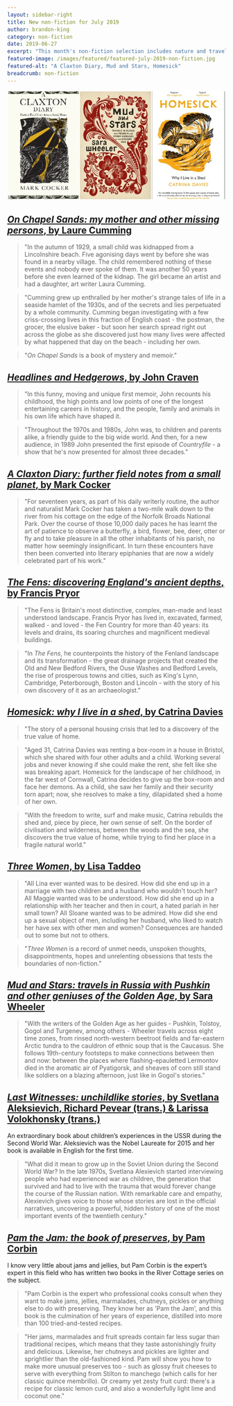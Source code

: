 ```yaml
---
layout: sidebar-right
title: New non-fiction for July 2019
author: brandon-king
category: non-fiction
date: 2019-06-27
excerpt: "This month's non-fiction selection includes nature and travel writing to take out into the garden."
featured-image: /images/featured/featured-july-2019-non-fiction.jpg
featured-alt: "A Claxton Diary, Mud and Stars, Homesick"
breadcrumb: non-fiction
---
```


![A Claxton Diary, Mud and Stars, Homesick](/images/featured/featured-july-2019-non-fiction.jpg)

## [<cite>On Chapel Sands: my mother and other missing persons</cite>, by Laure Cumming](https://suffolk.spydus.co.uk/cgi-bin/spydus.exe/ENQ/OPAC/BIBENQ?BRN=2578044)

> "In the autumn of 1929, a small child was kidnapped from a Lincolnshire beach. Five agonising days went by before she was found in a nearby village. The child remembered nothing of these events and nobody ever spoke of them. It was another 50 years before she even learned of the kidnap. The girl became an artist and had a daughter, art writer Laura Cumming.

> "Cumming grew up enthralled by her mother's strange tales of life in a seaside hamlet of the 1930s, and of the secrets and lies perpetuated by a whole community. Cumming began investigating with a few criss-crossing lives in this fraction of English coast - the postman, the grocer, the elusive baker - but soon her search spread right out across the globe as she discovered just how many lives were affected by what happened that day on the beach - including her own.

> "<cite>On Chapel Sands</cite> is a book of mystery and memoir."

## [<cite>Headlines and Hedgerows</cite>, by John Craven](https://suffolk.spydus.co.uk/cgi-bin/spydus.exe/ENQ/OPAC/BIBENQ?BRN=2354644)

> "In this funny, moving and unique first memoir, John recounts his childhood, the high points and low points of one of the longest entertaining careers in history, and the people, family and animals in his own life which have shaped it.

> "Throughout the 1970s and 1980s, John was, to children and parents alike, a friendly guide to the big wide world. And then, for a new audience, in 1989 John presented the first episode of <cite>Countryfile</cite> - a show that he's now presented for almost three decades."

## [<cite>A Claxton Diary: further field notes from a small planet</cite>, by Mark Cocker](https://suffolk.spydus.co.uk/cgi-bin/spydus.exe/ENQ/OPAC/BIBENQ?BRN=2578059)

> "For seventeen years, as part of his daily writerly routine, the author and naturalist Mark Cocker has taken a two-mile walk down to the river from his cottage on the edge of the Norfolk Broads National Park. Over the course of those 10,000 daily paces he has learnt the art of patience to observe a butterfly, a bird, flower, bee, deer, otter or fly and to take pleasure in all the other inhabitants of his parish, no matter how seemingly insignificant. In turn these encounters have then been converted into literary epiphanies that are now a widely celebrated part of his work."

## [<cite>The Fens: discovering England's ancient depths</cite>, by Francis Pryor](https://suffolk.spydus.co.uk/cgi-bin/spydus.exe/ENQ/OPAC/BIBENQ?BRN=2568818)

> "The Fens is Britain's most distinctive, complex, man-made and least understood landscape. Francis Pryor has lived in, excavated, farmed, walked - and loved - the Fen Country for more than 40 years: its levels and drains, its soaring churches and magnificent medieval buildings.

> "In <cite>The Fens</cite>, he counterpoints the history of the Fenland landscape and its transformation - the great drainage projects that created the Old and New Bedford Rivers, the Ouse Washes and Bedford Levels, the rise of prosperous towns and cities, such as King's Lynn, Cambridge, Peterborough, Boston and Lincoln - with the story of his own discovery of it as an archaeologist."

## [<cite>Homesick: why I live in a shed</cite>, by Catrina Davies](https://suffolk.spydus.co.uk/cgi-bin/spydus.exe/ENQ/OPAC/BIBENQ?BRN=2578920)

> "The story of a personal housing crisis that led to a discovery of the true value of home.

> "Aged 31, Catrina Davies was renting a box-room in a house in Bristol, which she shared with four other adults and a child. Working several jobs and never knowing if she could make the rent, she felt like she was breaking apart. Homesick for the landscape of her childhood, in the far west of Cornwall, Catrina decides to give up the box-room and face her demons. As a child, she saw her family and their security torn apart; now, she resolves to make a tiny, dilapidated shed a home of her own.

> "With the freedom to write, surf and make music, Catrina rebuilds the shed and, piece by piece, her own sense of self. On the border of civilisation and wilderness, between the woods and the sea, she discovers the true value of home, while trying to find her place in a fragile natural world."

## [<cite>Three Women</cite>, by Lisa Taddeo](https://suffolk.spydus.co.uk/cgi-bin/spydus.exe/ENQ/OPAC/BIBENQ?BRN=2578006)

> "All Lina ever wanted was to be desired. How did she end up in a marriage with two children and a husband who wouldn't touch her? All Maggie wanted was to be understood. How did she end up in a relationship with her teacher and then in court, a hated pariah in her small town? All Sloane wanted was to be admired. How did she end up a sexual object of men, including her husband, who liked to watch her have sex with other men and women? Consequences are handed out to some but not to others.

> "<cite>Three Women</cite> is a record of unmet needs, unspoken thoughts, disappointments, hopes and unrelenting obsessions that tests the boundaries of non-fiction."

## [<cite>Mud and Stars: travels in Russia with Pushkin and other geniuses of the Golden Age</cite>, by Sara Wheeler](https://suffolk.spydus.co.uk/cgi-bin/spydus.exe/ENQ/OPAC/BIBENQ?BRN=2577910)

> "With the writers of the Golden Age as her guides - Pushkin, Tolstoy, Gogol and Turgenev, among others - Wheeler travels across eight time zones, from rinsed north-western beetroot fields and far-eastern Arctic tundra to the cauldron of ethnic soup that is the Caucasus. She follows 19th-century footsteps to make connections between then and now: between the places where flashing-epauletted Lermontov died in the aromatic air of Pyatigorsk, and sheaves of corn still stand like soldiers on a blazing afternoon, just like in Gogol's stories."

## [<cite>Last Witnesses: unchildlike stories</cite>, by Svetlana Aleksievich, Richard Pevear (trans.) & Larissa Volokhonsky (trans.)](https://suffolk.spydus.co.uk/cgi-bin/spydus.exe/ENQ/OPAC/BIBENQ?BRN=2574788)

An extraordinary book about children’s experiences in the USSR during the Second World War. Aleksievich was the Nobel Laureate for 2015 and her book is available in English for the first time.

> "What did it mean to grow up in the Soviet Union during the Second World War? In the late 1970s, Svetlana Alexievich started interviewing people who had experienced war as children, the generation that survived and had to live with the trauma that would forever change the course of the Russian nation. With remarkable care and empathy, Alexievich gives voice to those whose stories are lost in the official narratives, uncovering a powerful, hidden history of one of the most important events of the twentieth century."

## [<cite>Pam the Jam: the book of preserves</cite>, by Pam Corbin](https://suffolk.spydus.co.uk/cgi-bin/spydus.exe/ENQ/OPAC/BIBENQ?BRN=2578791)

I know very little about jams and jellies, but Pam Corbin is the expert’s expert in this field who has written two books in the River Cottage series on the subject.

> "Pam Corbin is the expert who professional cooks consult when they want to make jams, jellies, marmalades, chutneys, pickles or anything else to do with preserving. They know her as 'Pam the Jam', and this book is the culmination of her years of experience, distilled into more than 100 tried-and-tested recipes.

> "Her jams, marmalades and fruit spreads contain far less sugar than traditional recipes, which means that they taste astonishingly fruity and delicious. Likewise, her chutneys and pickles are lighter and sprightlier than the old-fashioned kind. Pam will show you how to make more unusual preserves too - such as glossy fruit cheeses to serve with everything from Stilton to manchego (which calls for her classic quince membrillo). Or creamy yet zesty fruit curd: there's a recipe for classic lemon curd, and also a wonderfully light lime and coconut one."
